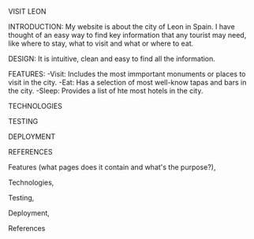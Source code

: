 VISIT LEON

INTRODUCTION: 
My website is about the city of Leon in Spain. I have thought of an easy way to find key information that any tourist may need, like where to stay, what to visit and what or where to eat.

DESIGN:
It is intuitive, clean and easy to find all the information.

FEATURES:
-Visit: Includes the most immportant monuments or places to visit in the city.
-Eat: Has a selection of most well-know tapas and bars in the city.
-Sleep: Provides a list of hte most hotels in the city.

TECHNOLOGIES

TESTING

DEPLOYMENT

REFERENCES

Features (what pages does it contain and what's the purpose?), 

Technologies, 

Testing, 

Deployment, 

References

